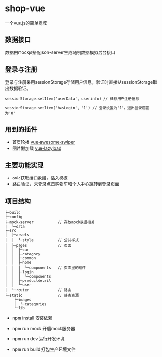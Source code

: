 # shop-vue
一个vue.js的简单商城

## 数据接口
数据由mockjs搭配json-server生成随机数据模拟后台接口

## 登录与注册
登录与注册采用sessionStorage存储用户信息，验证时直接从sessionStorage取出数据验证。
~~~
sessionStorage.setItem('userData', userinfo) // 储存用户注册信息

sessionStorage.setItem('hasLogin', '1') // 登录设置为'1'，退出登录设置为'0'
~~~

## 用到的插件
* 首页轮播 [vue-awesome-swiper](https://github.com/surmon-china/vue-awesome-swiper)  
* 图片懒加载 [vue-lazyload](https://github.com/hilongjw/vue-lazyload)

## 主要功能实现
* axio获取接口数据，插入模板
* 路由验证，未登录点击购物车和个人中心跳转到登录页面

## 项目结构
~~~
├─build
├─config
├─mock-server           // 存放mock数据相关
|  └─data
├─src
│  ├─assets
│  │  └─style           // 公共样式
│  ├─pages              // 页面
│  │  ├─car
│  │  ├─category
│  │  ├─common
│  │  ├─home
│  │  │  └─components   // 页面里的组件
│  │  ├─login
│  │  │  └─components
│  │  ├─productdetail
│  │  └─user
│  └─router             // 路由
└─static                // 静态资源
    ├─images 
    │  └─categories
    └─lib 
~~~

* npm install 安装依赖

* npm run mock 开启mock服务器

* npm run dev 运行开发环境

* npm run build 打包生产环境文件